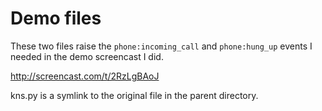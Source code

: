 # Demo files
These two files raise the `phone:incoming_call` and `phone:hung_up` events I needed in the demo screencast I did.

http://screencast.com/t/2RzLgBAoJ

kns.py is a symlink to the original file in the parent directory.

